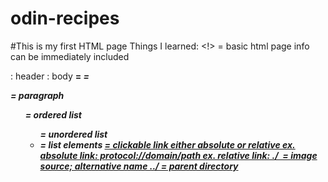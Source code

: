 # odin-recipes
#This is my first HTML page
Things I learned:
<!> = basic html page info can be immediately included
<head>: header
<body>: body
<strong> = <b>
<em> = <i>
<p> = paragraph
<ol> = ordered list
<ul> = unordered list
<li> = list elements
<a href=""> = clickable link either absolute or relative
    ex. absolute link: protocol://domain/path
    ex. relative link: ./
<img src="" alt=""> = image source; alternative name
../ = parent directory
